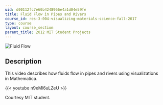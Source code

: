 ```yaml
---
uid: d00112fc7e60b4248966e4a1d04e59fe
title: Fluid Flow in Pipes and Rivers
course_id: res-3-004-visualizing-materials-science-fall-2017
type: course
layout: course_section
parent_title: 2012 MIT Student Projects
---
```


![Fluid Flow](https://open-learning-course-data-production.s3.amazonaws.com/res-3-004-visualizing-materials-science-fall-2017/ae914aeaa062971e56f7c86ed0c1af35_MITRES_3_004F17_2_anon.jpg)

Description
-----------

This video describes how fluids flow in pipes and rivers using visualizations in Mathematica.

{{< youtube n9eMl6uLZeU >}}

Courtesy MIT student.